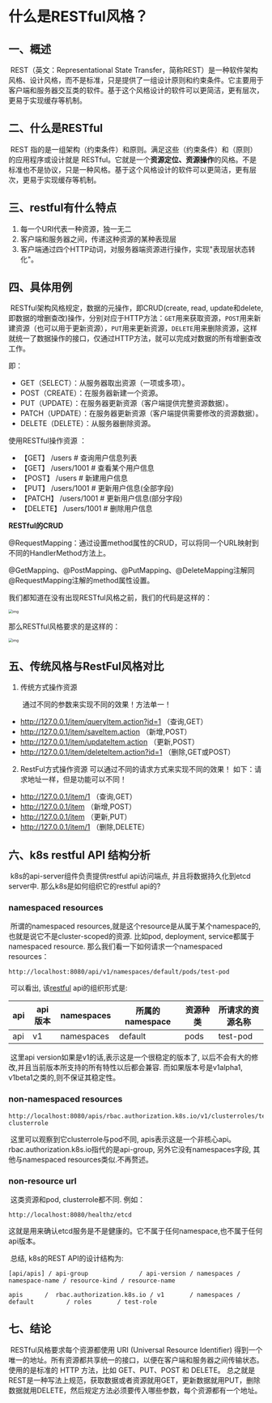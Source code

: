 # 什么是RESTful风格？



## 一、概述

​	REST（英文：Representational State Transfer，简称REST）是一种软件架构风格、设计风格，而不是标准，只是提供了一组设计原则和约束条件。它主要用于客户端和服务器交互类的软件。基于这个风格设计的软件可以更简洁，更有层次，更易于实现缓存等机制。



## 二、什么是RESTful

​	REST 指的是一组架构（约束条件）和原则。满足这些（约束条件）和（原则）的应用程序或设计就是 RESTful。它就是一个**资源定位、资源操作**的风格。不是标准也不是协议，只是一种风格。基于这个风格设计的软件可以更简洁，更有层次，更易于实现缓存等机制。



## 三、restful有什么特点

1. 每一个URI代表一种资源，独一无二
2. 客户端和服务器之间，传递这种资源的某种表现层
3. 客户端通过四个HTTP动词，对服务器端资源进行操作，实现"表现层状态转化"。

## 四、具体用例

​	RESTful架构风格规定，数据的元操作，即CRUD(create, read, update和delete,即数据的增删查改)操作，分别对应于HTTP方法：`GET`用来获取资源，`POST`用来新建资源（也可以用于更新资源），`PUT`用来更新资源，`DELETE`用来删除资源，这样就统一了数据操作的接口，仅通过HTTP方法，就可以完成对数据的所有增删查改工作。

即：

- GET（SELECT）：从服务器取出资源（一项或多项）。
- POST（CREATE）：在服务器新建一个资源。
- PUT（UPDATE）：在服务器更新资源（客户端提供完整资源数据）。
- PATCH（UPDATE）：在服务器更新资源（客户端提供需要修改的资源数据）。
- DELETE（DELETE）：从服务器删除资源。

 

使用RESTful操作资源 ：

- 【GET】 /users # 查询用户信息列表
- 【GET】 /users/1001 # 查看某个用户信息
- 【POST】 /users # 新建用户信息
- 【PUT】 /users/1001 # 更新用户信息(全部字段)
- 【PATCH】 /users/1001 # 更新用户信息(部分字段)
- 【DELETE】 /users/1001 # 删除用户信息



**RESTful的CRUD**

@RequestMapping：通过设置method属性的CRUD，可以将同一个URL映射到不同的HandlerMethod方法上。

@GetMapping、@PostMapping、@PutMapping、@DeleteMapping注解同@RequestMapping注解的method属性设置。

 

我们都知道在没有出现RESTful风格之前，我们的代码是这样的：

<img src="https://img2020.cnblogs.com/blog/1827620/202007/1827620-20200721212516730-1457422532.png" alt="img" style="zoom:50%;" />

那么RESTful风格要求的是这样的：

<img src="https://img2020.cnblogs.com/blog/1827620/202007/1827620-20200721212559468-1673462679.png" alt="img" style="zoom:50%;" />

 

## 五、传统风格与RestFul风格对比

1. 传统方式操作资源

   ​	通过不同的参数来实现不同的效果！方法单一！

- http://127.0.0.1/item/queryItem.action?id=1 （查询,GET）
- http://127.0.0.1/item/saveItem.action （新增,POST）
- http://127.0.0.1/item/updateItem.action （更新,POST）
- http://127.0.0.1/item/deleteItem.action?id=1 （删除,GET或POST）

2. RestFul方式操作资源
   可以通过不同的请求方式来实现不同的效果！
   如下：请求地址一样，但是功能可以不同！

- http://127.0.0.1/item/1 （查询,GET）
- http://127.0.0.1/item （新增,POST）
- http://127.0.0.1/item （更新,PUT）
- http://127.0.0.1/item/1 （删除,DELETE）



## 六、k8s restful API 结构分析

​	k8s的api-server组件负责提供restful api访问端点, 并且将数据持久化到etcd server中. 那么k8s是如何组织它的restful api的?

### namespaced resources

​	所谓的namespaced resources,就是这个resource是从属于某个namespace的, 也就是说它不是cluster-scoped的资源. 比如pod, deployment, service都属于namespaced resource. 那么我们看一下如何请求一个namespaced resources：

```
http://localhost:8080/api/v1/namespaces/default/pods/test-pod
```

​	可以看出, 该[restful](https://so.csdn.net/so/search?q=restful&spm=1001.2101.3001.7020) api的组织形式是:

| api  | api版本 | namespaces | 所属的namespace | 资源种类 | 所请求的资源名称 |
| ---- | ------- | ---------- | --------------- | -------- | ---------------- |
| api  | v1      | namespaces | default         | pods     | test-pod         |

​	这里api version如果是v1的话,表示这是一个很稳定的版本了, 以后不会有大的修改,并且当前版本所支持的所有特性以后都会兼容. 而如果版本号是v1alpha1, v1beta1之类的,则不保证其稳定性。

### non-namespaced resources

```
http://localhost:8080/apis/rbac.authorization.k8s.io/v1/clusterroles/test-clusterrole
```

​	这里可以观察到它clusterrole与pod不同, apis表示这是一个非核心api。 rbac.authorization.k8s.io指代的是api-group, 另外它没有namespaces字段, 其他与namespaced resources类似.不再赘述。

### non-resource url

​	这类资源和pod, clusterrole都不同. 例如：

```
http://localhost:8080/healthz/etcd
```

​	这就是用来确认etcd服务是不是健康的。它不属于任何namespace,也不属于任何api版本。

​	总结, k8s的REST API的设计结构为:

```
[api/apis] / api-group              / api-version / namespaces / namespace-name / resource-kind / resource-name

apis      /  rbac.authorization.k8s.io / v1       / namespaces / default         / roles       / test-role
```





## 七、结论

​	RESTful风格要求每个资源都使用 URI (Universal Resource Identifier) 得到一个唯一的地址。所有资源都共享统一的接口，以便在客户端和服务器之间传输状态。使用的是标准的 HTTP 方法，比如 GET、PUT、POST 和 DELETE。
​	总之就是REST是一种写法上规范，获取数据或者资源就用GET，更新数据就用PUT，删除数据就用DELETE，然后规定方法必须要传入哪些参数，每个资源都有一个地址。
